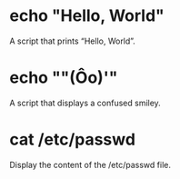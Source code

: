 # echo "Hello, World"
A script that prints “Hello, World”.

# echo "\"(Ôo)'"
A script that displays a confused smiley.

# cat /etc/passwd
Display the content of the /etc/passwd file.
